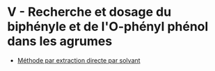 # V - Recherche et dosage du biphényle et de l'O-phényl phénol dans les agrumes

- [Méthode par extraction directe par solvant](methode-par)
